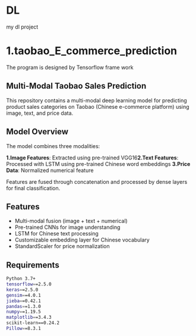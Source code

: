 # DL
my dl project


# 1.taobao_E_commerce_prediction
The program is designed by Tensorflow frame work

## Multi-Modal Taobao Sales Prediction
This repository contains a multi-modal deep learning model for predicting product sales categories on Taobao (Chinese e-commerce platform) using image, text, and price data.

## Model Overview
The model combines three modalities:

**​1.​Image Features**​​: Extracted using pre-trained VGG16
​**​2.Text Features​​**: Processed with LSTM using pre-trained Chinese word embeddings
**​​3.Price Data**​​: Normalized numerical feature

Features are fused through concatenation and processed by dense layers for final classification.

## Features
- Multi-modal fusion (image + text + numerical)
- Pre-trained CNNs for image understanding
- LSTM for Chinese text processing
- Customizable embedding layer for Chinese vocabulary
- StandardScaler for price normalization

## Requirements
```bash
Python 3.7+
tensorflow==2.5.0
keras==2.5.0
gensim==4.0.1
jieba==0.42.1
pandas==1.3.0
numpy==1.19.5
matplotlib==3.4.3
scikit-learn==0.24.2
Pillow==8.3.1
